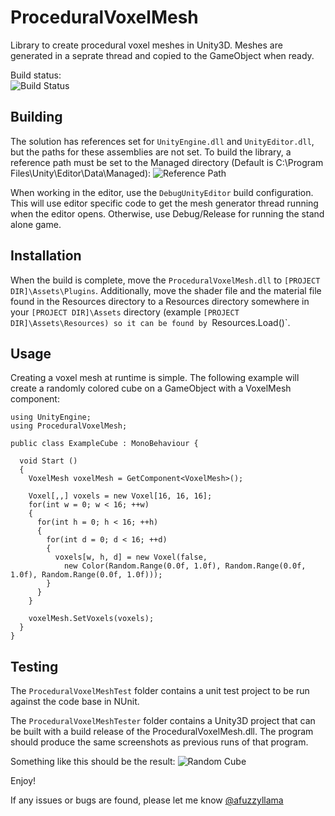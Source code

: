 # ProceduralVoxelMesh
Library to create procedural voxel meshes in Unity3D.  Meshes are generated in a seprate thread and copied to the GameObject when ready.

Build status:<br />
![Build Status](https://www.afuzzyllama.com/images/build/status.png "Build Status")

## Building
The solution has references set for `UnityEngine.dll` and `UnityEditor.dll`, but the paths for these assemblies are not set. To build the library, a reference path must be set to the Managed directory (Default is C:\Program Files\Unity\Editor\Data\Managed):
![Reference Path](../../../Screenshots/blob/master/VoxelMeshReferencePath.png?raw=true "Reference Path")

When working in the editor, use the `DebugUnityEditor` build configuration.  This will use editor specific code to get the mesh generator thread running when the editor opens.  Otherwise, use Debug/Release for running the stand alone game.

## Installation
When the build is complete, move the `ProceduralVoxelMesh.dll` to `[PROJECT DIR]\Assets\Plugins`.  Additionally, move the shader file and the material file found in the Resources directory to a Resources directory somewhere in your `[PROJECT DIR]\Assets` directory (example `[PROJECT DIR]\Assets\Resources) so it can be found by `Resources.Load()`.

## Usage
Creating a voxel mesh at runtime is simple.  The following example will create a randomly colored cube on a GameObject with a VoxelMesh component:

```
using UnityEngine;
using ProceduralVoxelMesh;

public class ExampleCube : MonoBehaviour {

  void Start ()
  {
    VoxelMesh voxelMesh = GetComponent<VoxelMesh>();

    Voxel[,,] voxels = new Voxel[16, 16, 16];
    for(int w = 0; w < 16; ++w)
    {
      for(int h = 0; h < 16; ++h)
      {
        for(int d = 0; d < 16; ++d)
        {
          voxels[w, h, d] = new Voxel(false,
            new Color(Random.Range(0.0f, 1.0f), Random.Range(0.0f, 1.0f), Random.Range(0.0f, 1.0f)));
        }
      }
    }

    voxelMesh.SetVoxels(voxels);
  }
}
```

## Testing
The `ProceduralVoxelMeshTest` folder contains a unit test project to be run against the code base in NUnit.


The `ProceduralVoxelMeshTester` folder contains a Unity3D project that can be built with a build release of the ProceduralVoxelMesh.dll. The program should produce the same screenshots as previous runs of that program.

Something like this should be the result:
![Random Cube](../../../Screenshots/blob/master/VoxelMeshEditor.png?raw=true "Random Cube")

Enjoy!  

If any issues or bugs are found, please let me know [@afuzzyllama](https://twitter.com/afuzzyllama)



